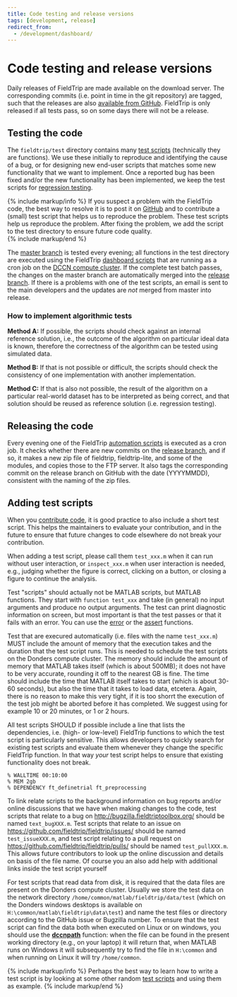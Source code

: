 ```yaml
---
title: Code testing and release versions
tags: [development, release]
redirect_from:
  - /development/dashboard/
---
```


# Code testing and release versions

Daily releases of FieldTrip are made available on the download server. The corresponding commits (i.e. point in time in the git repository) are tagged, such that the releases are also [available from GitHub](https://github.com/fieldtrip/fieldtrip/releases). FieldTrip is only released if all tests pass, so on some days there will not be a release.

## Testing the code

The `fieldtrip/test` directory contains many [test scripts](https://github.com/fieldtrip/fieldtrip/tree/master/test) (technically they are functions). We use these initially to reproduce and identifying the cause of a bug, or for designing new end-user scripts that matches some new functionality that we want to implement. Once a reported bug has been fixed and/or the new functionality has been implemented, we keep the test scripts for [regression testing](https://en.wikipedia.org/wiki/Regression_testing).

{% include markup/info %}
If you suspect a problem with the FieldTrip code, the best way to resolve it is to post it on [GitHub](https://github.com/fieldtrip/fieldtrip/issues) and to contribute a (small) test script that helps us to reproduce the problem. These test scripts help us reproduce the problem. After fixing the problem, we add the script to the test directory to ensure future code quality.  
{% include markup/end %}

The [master branch](https://github.com/fieldtrip/fieldtrip/tree/release) is tested every evening; all functions in the test directory are executed using the FieldTrip [dashboard scripts](https://github.com/fieldtrip/dashboard) that are running as a cron job on the [DCCN compute cluster](https://dccn-hpc-wiki.readthedocs.io). If the complete test batch passes, the changes on the master branch are automatically merged into the [release branch](https://github.com/fieldtrip/fieldtrip/tree/release). If there is a problems with one of the test scripts, an email is sent to the main developers and the updates are *not* merged from master into release.

### How to implement algorithmic tests

**Method A:** If possible, the scripts should check against an internal reference solution, i.e., the outcome of the algorithm on particular ideal data is known, therefore the correctness of the algorithm can be tested using simulated data.

**Method B:** If that is not possible or difficult, the scripts should check the consistency of one implementation with another implementation.

**Method C:** If that is also not possible, the result of the algorithm on a particular real-world dataset has to be interpreted as being correct, and that solution should be reused as reference solution (i.e. regression testing).

## Releasing the code

Every evening one of the FieldTrip [automation scripts](https://github.com/fieldtrip/automation) is executed as a cron job. It checks whether there are new commits on the [release branch](https://github.com/fieldtrip/fieldtrip/tree/release), and if so, it makes a new zip file of fieldtrip, fieldtrip-lite, and some of the modules, and copies those to the FTP server. It also tags the corresponding commit on the release branch on GitHub with the date (YYYYMMDD), consistent with the naming of the zip files.

## Adding test scripts

When you [contribute code](/development/contribute), it is good practice to also include a short test script. This helps the maintainers to evaluate your contribution, and in the future to ensure that future changes to code elsewhere do not break your contribution.

When adding a test script, please call them `test_xxx.m` when it can run without user interaction, or `inspect_xxx.m` when user interaction is needed, e.g., judging whether the figure is correct, clicking on a button, or closing a figure to continue the analysis.

Test "scripts" should actually not be MATLAB scripts, but MATLAB functions. They start with `function test_xxx` and take (in general) no input arguments and produce no output arguments. The test can print diagnostic information on screen, but most important is that the test passes or that it fails with an error. You can use the [error](https://nl.mathworks.com/help/matlab/ref/error.html) or the [assert](https://nl.mathworks.com/help/matlab/ref/assert.html) functions.

Test that are execured automatically (i.e. files with the name `test_xxx.m`) MUST include the amount of memory that the execution takes and the duration that the test script runs. This is needed to schedule the test scripts on the Donders compute cluster. The memory should include the amount of memory that MATLAB takes itself (which is about 500MB); it does not have to be very accurate, rounding it off to the nearest GB is fine. The time should include the time that MATLAB itself takes to start (which is about 30-60 seconds), but also the time that it takes to load data, etcetera. Again, there is no reason to make this very tight, if it is too shorrt the execution of the test job might be aborted before it has completed. We suggest using for example 10 or 20 minutes, or 1 or 2 hours.

All test scripts SHOULD if possible include a line that lists the dependencies, i.e. (high- or low-level) FieldTrip functions to which the test script is particularly sensitive. This allows developers to quickly search for existing test scripts and evaluate them whenever they change the specific FieldTrip function. In that way *your* test script helps to ensure that existing functionality does not break.

    % WALLTIME 00:10:00
    % MEM 2gb
    % DEPENDENCY ft_definetrial ft_preprocessing

To link relate scripts to the background information on bug reports and/or online discussions that we have when making changes to the code, test scripts that relate to a bug on <http://bugzilla.fieldtriptoolbox.org/> should be named `text_bugXXX.m`. Test scripts that relate to an issue on <https://github.com/fieldtrip/fieldtrip/issues/> should be named `test_issueXXX.m`, and test script relating to a pull request on <https://github.com/fieldtrip/fieldtrip/pulls/> should be named `test_pullXXX.m`. This allows future contributors to look up the online discussion and details on basis of the file name. Of course you an also add help with additional links inside the test script yourself

For test scripts that read data from disk, it is required that the data files are present on the Donders compute cluster. Usually we store the test data on the network directory `/home/common/matlab/fieldtrip/data/test` (which on the Donders windows desktops is available on `H:\common/matlab\fieldtrip\data\test`) and name the test files or directory according to the GitHub issue or Bugzilla number. To ensure that the test script can find the data both when executed on Linux or on windows, you should use the **[dccnpath](/reference/utilities/dccnpath)** function: when the file can be found in the present working  directory (e.g., on your laptop) it will return that, when MATLAB runs on Windows it will subsequently try to find the file in `H:\common` and when running on Linux it will try `/home/common`.

{% include markup/info %}
Perhaps the best way to learn how to write a test script is by looking at some other random [test scripts](https://github.com/fieldtrip/fieldtrip/tree/master/test) and using them as example.
{% include markup/end %}
